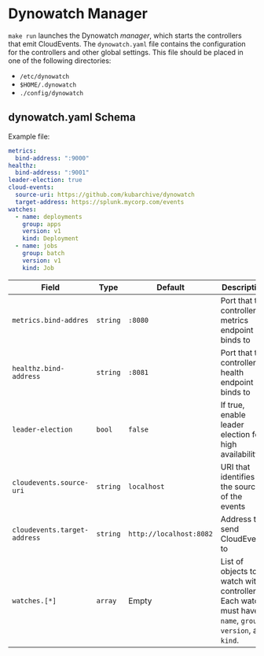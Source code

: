 # Dynowatch Manager

`make run` launches the Dynowatch _manager_, which starts the controllers that emit CloudEvents.
The `dynowatch.yaml` file contains the configuration for the controllers and other global settings.
This file should be placed in one of the following directories:

- `/etc/dynowatch`
- `$HOME/.dynowatch`
- `./config/dynowatch`

## dynowatch.yaml Schema

Example file:

```yaml
metrics:
  bind-address: ":9000"
healthz:
  bind-address: ":9001"
leader-election: true
cloud-events:
  source-uri: https://github.com/kubarchive/dynowatch
  target-address: https://splunk.mycorp.com/events
watches:
  - name: deployments
    group: apps
    version: v1
    kind: Deployment
  - name: jobs
    group: batch
    version: v1
    kind: Job
```

| Field | Type | Default | Description |
| ----- | ---- | ------- | ----------- |
| `metrics.bind-addres` | `string` | `:8080` | Port that the controller metrics endpoint binds to |
| `healthz.bind-address` | `string` | `:8081` | Port that the controller's health endpoint binds to |
| `leader-election` | `bool` | `false` | If true, enable leader election for high availability |
| `cloudevents.source-uri` | `string` | `localhost` | URI that identifies the source of the events |
| `cloudevents.target-address` | `string` | `http://localhost:8082` | Address to send CloudEvents to |
| `watches.[*]` | `array` | Empty | List of objects to watch with a controller. Each watch must have a `name`, `group`, `version`, and `kind`. |
